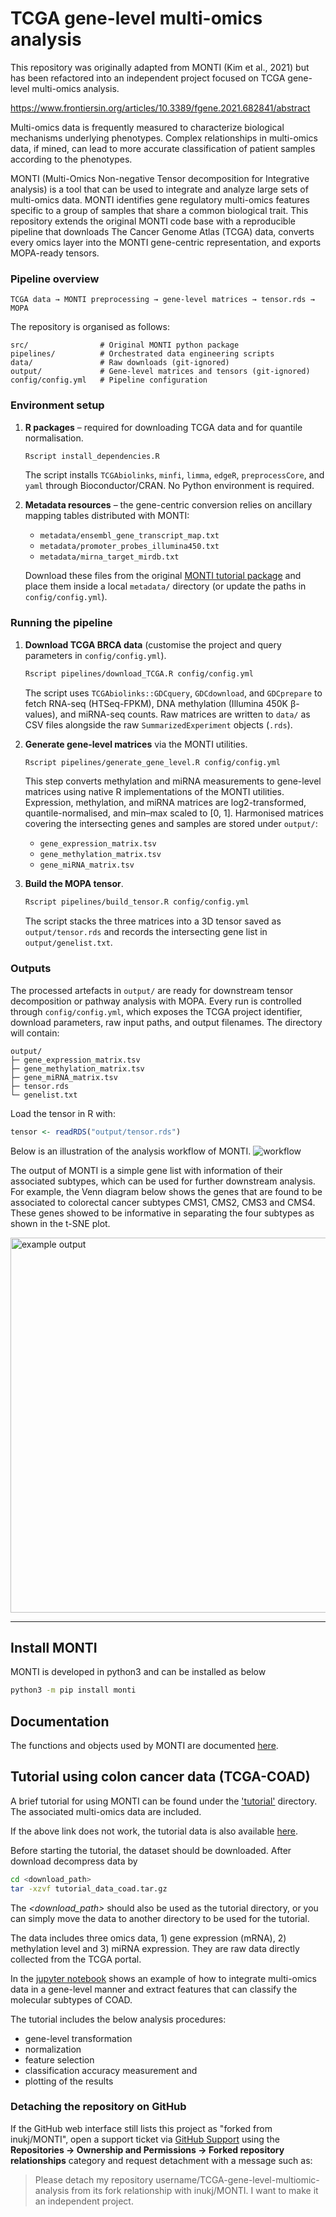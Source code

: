 # TCGA gene-level multi-omics analysis

This repository was originally adapted from MONTI (Kim et al., 2021) but has been refactored into an independent project focused on TCGA gene-level multi-omics analysis.

https://www.frontiersin.org/articles/10.3389/fgene.2021.682841/abstract

Multi-omics data is frequently measured to characterize biological mechanisms underlying phenotypes. Complex relationships in multi-omics data, if mined, can lead to more accurate classification of patient samples according to the phenotypes.

MONTI (Multi-Omics Non-negative Tensor decomposition for Integrative analysis) is a tool that can be used to integrate and analyze large sets of multi-omics data. MONTI identifies gene regulatory multi-omics features specific to a group of samples that share a common biological trait. This repository extends the original MONTI code base with a reproducible pipeline that downloads The Cancer Genome Atlas (TCGA) data, converts every omics layer into the MONTI gene-centric representation, and exports MOPA-ready tensors.

### Pipeline overview

```
TCGA data → MONTI preprocessing → gene-level matrices → tensor.rds → MOPA
```

The repository is organised as follows:

```
src/                # Original MONTI python package
pipelines/          # Orchestrated data engineering scripts
data/               # Raw downloads (git-ignored)
output/             # Gene-level matrices and tensors (git-ignored)
config/config.yml   # Pipeline configuration
```

### Environment setup

1. **R packages** – required for downloading TCGA data and for quantile normalisation.

   ```bash
   Rscript install_dependencies.R
   ```

   The script installs `TCGAbiolinks`, `minfi`, `limma`, `edgeR`, `preprocessCore`, and `yaml` through Bioconductor/CRAN.
   No Python environment is required.

3. **Metadata resources** – the gene-centric conversion relies on ancillary mapping tables distributed with MONTI:

   - `metadata/ensembl_gene_transcript_map.txt`
   - `metadata/promoter_probes_illumina450.txt`
   - `metadata/mirna_target_mirdb.txt`

   Download these files from the original [MONTI tutorial package](http://cobi.knu.ac.kr/tools.php) and place them inside a local `metadata/` directory (or update the paths in `config/config.yml`).

### Running the pipeline

1. **Download TCGA BRCA data** (customise the project and query parameters in `config/config.yml`).

   ```bash
   Rscript pipelines/download_TCGA.R config/config.yml
   ```

   The script uses `TCGAbiolinks::GDCquery`, `GDCdownload`, and `GDCprepare` to fetch RNA-seq (HTSeq-FPKM), DNA methylation (Illumina 450K β-values), and miRNA-seq counts. Raw matrices are written to `data/` as CSV files alongside the raw `SummarizedExperiment` objects (`.rds`).

2. **Generate gene-level matrices** via the MONTI utilities.

   ```bash
   Rscript pipelines/generate_gene_level.R config/config.yml
   ```

   This step converts methylation and miRNA measurements to gene-level matrices using native R implementations of the MONTI utilities. Expression, methylation, and miRNA matrices are log2-transformed, quantile-normalised, and min–max scaled to [0, 1]. Harmonised matrices covering the intersecting genes and samples are stored under `output/`:

   - `gene_expression_matrix.tsv`
   - `gene_methylation_matrix.tsv`
   - `gene_miRNA_matrix.tsv`

3. **Build the MOPA tensor**.

   ```bash
   Rscript pipelines/build_tensor.R config/config.yml
   ```

   The script stacks the three matrices into a 3D tensor saved as `output/tensor.rds` and records the intersecting gene list in `output/genelist.txt`.

### Outputs

The processed artefacts in `output/` are ready for downstream tensor decomposition or pathway analysis with MOPA. Every run is controlled through `config/config.yml`, which exposes the TCGA project identifier, download parameters, raw input paths, and output filenames. The directory will contain:

```
output/
├─ gene_expression_matrix.tsv
├─ gene_methylation_matrix.tsv
├─ gene_miRNA_matrix.tsv
├─ tensor.rds
└─ genelist.txt
```

Load the tensor in R with:

```r
tensor <- readRDS("output/tensor.rds")
```

Below is an illustration of the analysis workflow of MONTI.
![workflow](./images/monti_workflow.jpg)

The output of MONTI is a simple gene list with information of their associated subtypes, which can be used for further downstream analysis. For example, the Venn diagram below shows the genes that are found to be associated to colorectal cancer subtypes CMS1, CMS2, CMS3 and CMS4. These genes showed to be informative in separating the four subtypes as shown in the t-SNE plot.
<!--![example output](./images/monti_outputexample.png =250x)-->
<img src="./images/monti_outputexample.png" alt="example output" width="600"/>

---

<!-- ## Download MONTI
```bash
git clone https://github.com/inukj/MONTI.git
``` -->

## Install MONTI
MONTI is developed in python3 and can be installed as below
```bash
python3 -m pip install monti
```
## Documentation
The functions and objects used by MONTI are documented [here](https://github.com/inukj/MONTI/blob/main/documentation/documentation.md).

## Tutorial using colon cancer data (TCGA-COAD)
A brief tutorial for using MONTI can be found under the ['tutorial'](https://github.com/inukj/MONTI/tree/main/tutorial) directory.
The associated multi-omics data are included.

If the above link does not work, the tutorial data is also available [here](http://cobi.knu.ac.kr/tools.php).

Before starting the tutorial, the dataset should be downloaded.
After download decompress data by
```bash
cd <download_path>
tar -xzvf tutorial_data_coad.tar.gz
```

The *<download_path>* should also be used as the tutorial directory, or you can simply move the data to another directory to be used for the tutorial.

The data includes three omics data, 1) gene expression (mRNA), 2) methylation level and 3) miRNA expression.
They are raw data directly collected from the TCGA portal.

In the [jupyter notebook](https://github.com/inukj/MONTI/blob/main/tutorial/tutorial_coad.ipynb) shows an example of how to integrate multi-omics data in a gene-level manner and extract features that can classify the molecular subtypes of COAD.

The tutorial includes the below analysis procedures:
* gene-level transformation
* normalization
* feature selection
* classification accuracy measurement and
* plotting of the results


### Detaching the repository on GitHub

If the GitHub web interface still lists this project as "forked from inukj/MONTI", open a support ticket via [GitHub Support](https://support.github.com/contact) using the **Repositories → Ownership and Permissions → Forked repository relationships** category and request detachment with a message such as:

> Please detach my repository username/TCGA-gene-level-multiomic-analysis from its fork relationship with inukj/MONTI. I want to make it an independent project.










